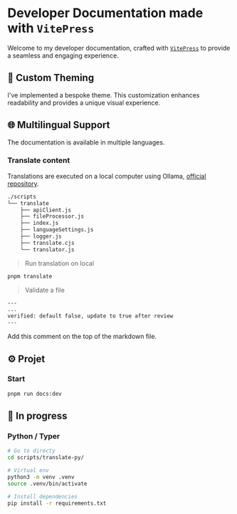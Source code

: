 # Developer Documentation made with `VitePress`

Welcome to my developer documentation, crafted with [`VitePress`](https://vitepress.dev/) to provide a seamless and engaging experience.

## 🎨 Custom Theming

I've implemented a bespoke theme. This customization enhances readability and provides a unique visual experience.

## 🌐 Multilingual Support

The documentation is available in multiple languages.

### Translate content

Translations are executed on a local computer using Ollama, [official repository](https://github.com/ollama/ollama).

```sh
./scripts
└── translate
    ├── apiClient.js
    ├── fileProcessor.js
    ├── index.js
    ├── languageSettings.js
    ├── logger.js
    ├── translate.cjs
    └── translator.js
```

> Run translation on local
```sh
pnpm translate
```

> Validate a file
```html
---
...
verified: default false, update to true after review
---
```
Add this comment on the top of the markdown file.

## ⚙️ Projet

### Start
```bash
pnpm run docs:dev
```

## 🚧 In progress

### Python / Typer

```sh
# Go to directy
cd scripts/translate-py/

# Virtual env
python3 -m venv .venv
source .venv/bin/activate

# Install dependencies
pip install -r requirements.txt
```